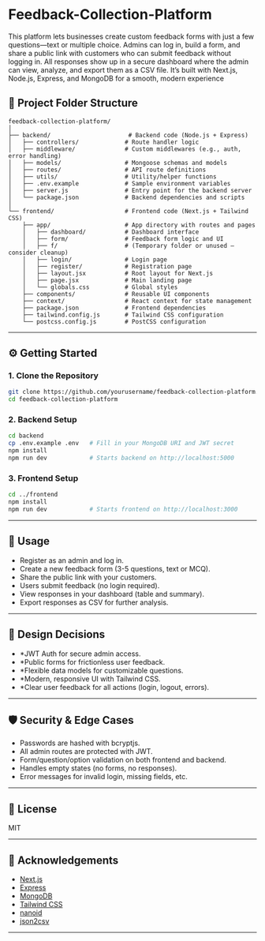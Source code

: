 # Feedback-Collection-Platform

This platform lets businesses create custom feedback forms with just a few questions—text or multiple choice. Admins can log in, build a form, and share a public link with customers who can submit feedback without logging in. All responses show up in a secure dashboard where the admin can view, analyze, and export them as a CSV file. It’s built with Next.js, Node.js, Express, and MongoDB for a smooth, modern experience

## 📁 Project Folder Structure

```
feedback-collection-platform/
│
├── backend/                      # Backend code (Node.js + Express)
│   ├── controllers/             # Route handler logic
│   ├── middleware/              # Custom middlewares (e.g., auth, error handling)
│   ├── models/                  # Mongoose schemas and models
│   ├── routes/                  # API route definitions
│   ├── utils/                   # Utility/helper functions
│   ├── .env.example             # Sample environment variables
│   ├── server.js                # Entry point for the backend server
│   └── package.json             # Backend dependencies and scripts
│
└── frontend/                    # Frontend code (Next.js + Tailwind CSS)
    ├── app/                     # App directory with routes and pages
    │   ├── dashboard/           # Dashboard interface
    │   ├── form/                # Feedback form logic and UI
    │   ├── f/                   # (Temporary folder or unused – consider cleanup)
    │   ├── login/               # Login page
    │   ├── register/            # Registration page
    │   ├── layout.jsx           # Root layout for Next.js
    │   ├── page.jsx             # Main landing page
    │   └── globals.css          # Global styles
    ├── components/              # Reusable UI components
    ├── context/                 # React context for state management
    ├── package.json             # Frontend dependencies
    ├── tailwind.config.js       # Tailwind CSS configuration
    └── postcss.config.js        # PostCSS configuration
```

---

## ⚙️ Getting Started

### 1. Clone the Repository

```sh
git clone https://github.com/yourusername/feedback-collection-platform.git
cd feedback-collection-platform
```

### 2. Backend Setup

```sh
cd backend
cp .env.example .env   # Fill in your MongoDB URI and JWT secret
npm install
npm run dev            # Starts backend on http://localhost:5000
```

### 3. Frontend Setup

```sh
cd ../frontend
npm install
npm run dev            # Starts frontend on http://localhost:3000
```

---

## 📝 Usage

- Register as an admin and log in.
- Create a new feedback form (3-5 questions, text or MCQ).
- Share the public link with your customers.
- Users submit feedback (no login required).
- View responses in your dashboard (table and summary).
- Export responses as CSV for further analysis.

---

## 🧩 Design Decisions

- \*JWT Auth for secure admin access.
- \*Public forms for frictionless user feedback.
- \*Flexible data models for customizable questions.
- \*Modern, responsive UI with Tailwind CSS.
- \*Clear user feedback for all actions (login, logout, errors).

---

## 🛡️ Security & Edge Cases

- Passwords are hashed with bcryptjs.
- All admin routes are protected with JWT.
- Form/question/option validation on both frontend and backend.
- Handles empty states (no forms, no responses).
- Error messages for invalid login, missing fields, etc.

---

## 📄 License

MIT

---

## 🙏 Acknowledgements

- [Next.js](https://nextjs.org/)
- [Express](https://expressjs.com/)
- [MongoDB](https://www.mongodb.com/)
- [Tailwind CSS](https://tailwindcss.com/)
- [nanoid](https://github.com/ai/nanoid)
- [json2csv](https://github.com/zemirco/json2csv)

---
